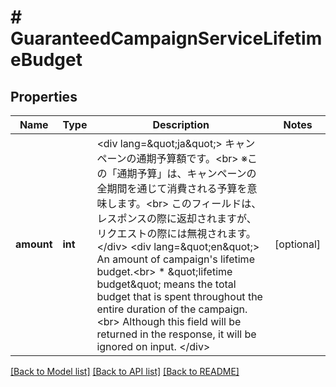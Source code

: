 # # GuaranteedCampaignServiceLifetimeBudget

## Properties

Name | Type | Description | Notes
------------ | ------------- | ------------- | -------------
**amount** | **int** | &lt;div lang&#x3D;\&quot;ja\&quot;&gt; キャンペーンの通期予算額です。&lt;br&gt; ※この「通期予算」は、キャンペーンの全期間を通じて消費される予算を意味します。&lt;br&gt; このフィールドは、レスポンスの際に返却されますが、リクエストの際には無視されます。 &lt;/div&gt; &lt;div lang&#x3D;\&quot;en\&quot;&gt; An amount of campaign&#39;s lifetime budget.&lt;br&gt; * \&quot;lifetime budget\&quot; means the total budget that is spent throughout the entire duration of the campaign.&lt;br&gt; Although this field will be returned in the response, it will be ignored on input. &lt;/div&gt; | [optional]

[[Back to Model list]](../../README.md#models) [[Back to API list]](../../README.md#endpoints) [[Back to README]](../../README.md)
